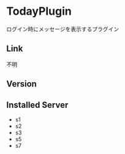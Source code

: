 # TodayPlugin
ログイン時にメッセージを表示するプラグイン

## Link
不明

## Version

## Installed Server
- s1
- s2
- s3
- s5
- s7
